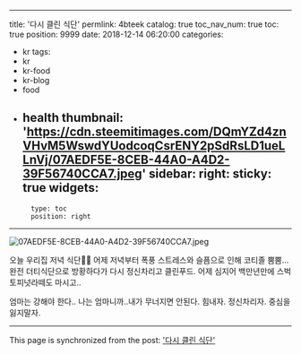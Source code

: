 
---
title: '다시 클린 식단'
permlink: 4bteek
catalog: true
toc_nav_num: true
toc: true
position: 9999
date: 2018-12-14 06:20:00
categories:
- kr
tags:
- kr
- kr-food
- kr-blog
- food
- health
thumbnail: 'https://cdn.steemitimages.com/DQmYZd4znVHvM5WswdYUodcoqCsrENY2pSdRsLD1ueLLnVj/07AEDF5E-8CEB-44A0-A4D2-39F56740CCA7.jpeg'
sidebar:
    right:
        sticky: true
widgets:
    -
        type: toc
        position: right
---


![07AEDF5E-8CEB-44A0-A4D2-39F56740CCA7.jpeg](https://cdn.steemitimages.com/DQmYZd4znVHvM5WswdYUodcoqCsrENY2pSdRsLD1ueLLnVj/07AEDF5E-8CEB-44A0-A4D2-39F56740CCA7.jpeg)


오늘 우리집 저녁 식단🍅🥒 어제 저녁부터 폭풍 스트레스와 슬픔으로 인해 코티졸 뿜뿜...완전 더티식단으로 방황하다가 다시 정신차리고 클린푸드. 어제 심지어 백만년만에 스벅 토피넛라떼도 마시고..

엄마는 강해야 한다..
나는 엄마니까..내가 무너지면 안된다. 힘내자. 정신차리자. 중심을 잃지말자.

- - -

This page is synchronized from the post: ['다시 클린 식단'](https://steemit.com/@loveecho/4bteek)
